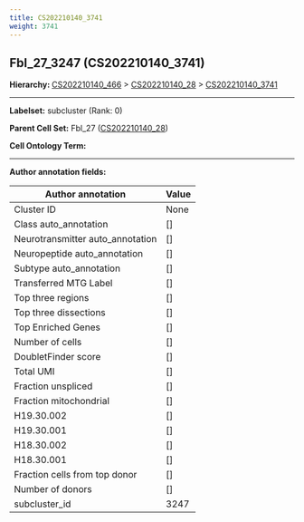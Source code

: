 ```yaml
---
title: CS202210140_3741
weight: 3741
---
```

## Fbl_27_3247 (CS202210140_3741)
<b>Hierarchy: </b>
[CS202210140_466](cell_sets/CS202210140_466.md) >
[CS202210140_28](cell_sets/CS202210140_28.md) >
[CS202210140_3741](cell_sets/CS202210140_3741.md)

---


**Labelset:** subcluster (Rank: 0)

**Parent Cell Set:** Fbl_27 ([CS202210140_28](cell_sets/CS202210140_28.md))



**Cell Ontology Term:** 

[MARKER GENES.]: #


---

[TRANSFERRED ANNOTATIONS.]: #


[AUTHOR ANNOTATION FIELDS.]: #


**Author annotation fields:**

| Author annotation | Value |
|-------------------|-------|
|Cluster ID|None|
|Class auto_annotation|[]|
|Neurotransmitter auto_annotation|[]|
|Neuropeptide auto_annotation|[]|
|Subtype auto_annotation|[]|
|Transferred MTG Label|[]|
|Top three regions|[]|
|Top three dissections|[]|
|Top Enriched Genes|[]|
|Number of cells|[]|
|DoubletFinder score|[]|
|Total UMI|[]|
|Fraction unspliced|[]|
|Fraction mitochondrial|[]|
|H19.30.002|[]|
|H19.30.001|[]|
|H18.30.002|[]|
|H18.30.001|[]|
|Fraction cells from top donor|[]|
|Number of donors|[]|
|subcluster_id|3247|
